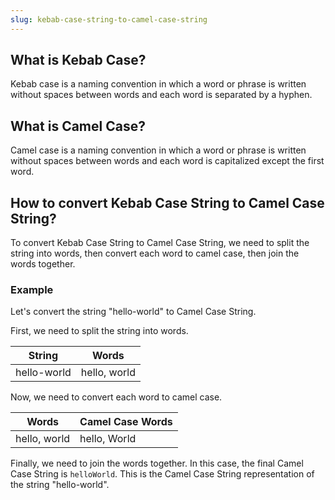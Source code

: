 ```yaml
---
slug: kebab-case-string-to-camel-case-string
---
```


## What is Kebab Case?

Kebab case is a naming convention in which a word or phrase is written without spaces between words and each word is separated by a hyphen.

## What is Camel Case?

Camel case is a naming convention in which a word or phrase is written without spaces between words and each word is capitalized except the first word.

## How to convert Kebab Case String to Camel Case String?

To convert Kebab Case String to Camel Case String, we need to split the string into words, then convert each word to camel case, then join the words together.

### Example

Let's convert the string "hello-world" to Camel Case String.

First, we need to split the string into words.

| String      | Words        |
| ----------- | ------------ |
| hello-world | hello, world |

Now, we need to convert each word to camel case.

| Words        | Camel Case Words |
| ------------ | ---------------- |
| hello, world | hello, World     |

Finally, we need to join the words together. In this case, the final Camel Case String is `helloWorld`. This is the Camel Case String representation of the string "hello-world".
